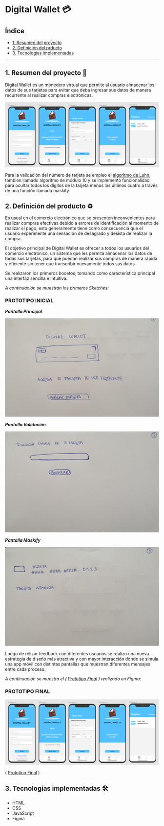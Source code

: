 # Digital Wallet 💳

## Índice

* [1. Resumen del proyecto](#1-resumen-del-proyecto-📝)
* [2. Definición del prducto](#2-definición-del-producto-♻️)
* [3. Tecnologías implementadas](#3-tecnologías-implementadas-🛠️)

***

## 1. Resumen del proyecto 📝

Digital Wallet es un monedero virtual que permite al usuario almacenar los datos de sus tarjetas para evitar que deba ingresar sus datos de manera recurrente al realizar compras electrónicas.

![Digital Wallet](src/img/digitalwallet.png)

Para la validación del número de tarjeta se empleo el [algoritmo de Luhn](https://es.wikipedia.org/wiki/Algoritmo_de_Luhn),
también llamado algoritmo de módulo 10 y se implemento funcionalidad para ocultar todos los dígitos de la tarjeta menos
los últimos cuatro a través de una función llamada maskify.

## 2. Definición del producto ♻️

 Es usual en el comercio electrónico que se presenten inconvenientes para realizar compras efectivas debido a errores de identificación al momento de realizar el pago, esto generalmente tiene como consecuencia que el usuario experimente una sensación de desagrado y desista de realizar la compra. 
 
 El objetivo principal de Digital Wallet es ofrecer a todos los usuarios del comercio electrónico, un sistema que les permita almacenar los datos de todas sus tarjetas, para que puedan realizar sus compras de manera rápida y eficiente sin tener que transcribir nuevamente todos sus datos. 

 Se realizaron los primeros bocetos, tomando como característica principal una interfaz sencilla e intuitiva. 
 
 _A continuación se muestran los primeros Sketches:_

### PROTOTIPO INICIAL

  ___Pantalla Principal___

 ![1](src/img/1.jpg)

 ___Pantalla Validación___

 ![2](src/img/2.jpg)

 ___Pantalla Maskify___

 ![3](src/img/3.jpg)

Luego de relizar feedback con diferentes usuarios se realizo una nueva estrategia de diseño más atractiva y con mayor interacción donde se simula una app móvil con distintas pantallas que muestran diferentes mensajes entre cada proceso.

_A continuación se muestra el ( [Prototipo Final](https://www.figma.com/file/9vaPSCzMPMRIxIzOJA3okV/Digital-Wallet?node-id=0%3A1) ) realizado en Figma:_

### PROTOTIPO FINAL
  
  ![Digital Wallet](src/img/digitalwallet.png)
  
  ( [Prototipo Final](https://mariannyg.github.io/SCL017-card-validation/?#) )

## 3. Tecnologías implementadas 🛠️

* HTML
* CSS 
* JavaScript
* Figma 
